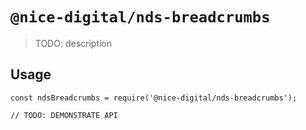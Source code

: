 # `@nice-digital/nds-breadcrumbs`

> TODO: description

## Usage

```
const ndsBreadcrumbs = require('@nice-digital/nds-breadcrumbs');

// TODO: DEMONSTRATE API
```

